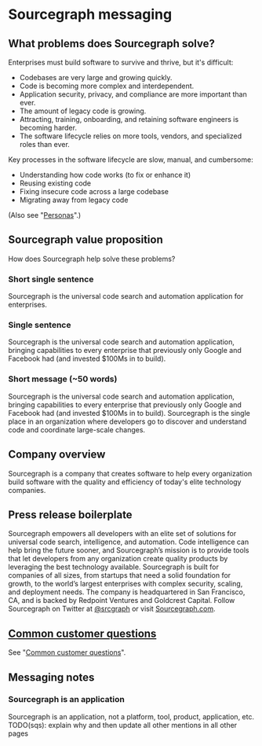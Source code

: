 # Sourcegraph messaging

## What problems does Sourcegraph solve?

Enterprises must build software to survive and thrive, but it's difficult:

- Codebases are very large and growing quickly.
- Code is becoming more complex and interdependent.
- Application security, privacy, and compliance are more important than ever.
- The amount of legacy code is growing.
- Attracting, training, onboarding, and retaining software engineers is becoming harder.
- The software lifecycle relies on more tools, vendors, and specialized roles than ever.

Key processes in the software lifecycle are slow, manual, and cumbersome:

- Understanding how code works (to fix or enhance it)
- Reusing existing code
- Fixing insecure code across a large codebase
- Migrating away from legacy code

(Also see "[Personas](../product/personas.md)".)

## Sourcegraph value proposition

How does Sourcegraph help solve these problems?

<!--

TODO(adamfrankl): Update the other about.sourcegraph.com pages (eg the homepage, product pages, etc.) to reflect the final messaging, including:

- updating "standard developer platform"
- updating use of "organizations" vs "enterprises" vs "teams"
- updating noun (from platform to application)

-->

### Short single sentence

Sourcegraph is the universal code search and automation application for enterprises.

### Single sentence

Sourcegraph is the universal code search and automation application, bringing capabilities to every enterprise that previously only Google and Facebook had (and invested $100Ms in to build).

### Short message (~50 words)

Sourcegraph is the universal code search and automation application, bringing capabilities to every enterprise that previously only Google and Facebook had (and invested $100Ms in to build). Sourcegraph is the single place in an organization where developers go to discover and understand code and coordinate large-scale changes.

<!--

### Medium message (~250 words)

TODO - above, plus add more detail on specific use cases

### Long message (~450 words)

TODO - above, plus add more detail on positioning w.r.t. other tools (such as code hosts)

-->

## Company overview

Sourcegraph is a company that creates software to help every organization build software with the quality and efficiency of today's elite technology companies.

## Press release boilerplate

Sourcegraph empowers all developers with an elite set of solutions for universal code search, intelligence, and automation. Code intelligence can help bring the future sooner, and Sourcegraph’s mission is to provide tools that let developers from any organization create quality products by leveraging the best technology available. Sourcegraph is built for companies of all sizes, from startups that need a solid foundation for growth, to the world’s largest enterprises with complex security, scaling, and deployment needs. The company is headquartered in San Francisco, CA, and is backed by Redpoint Ventures and Goldcrest Capital. Follow Sourcegraph on Twitter at [@srcgraph](https://twitter.com/srcgraph) or visit [Sourcegraph.com](https://sourcegraph.com).

## [Common customer questions](../sales/common_customer_questions.md)

See "[Common customer questions](../sales/common_customer_questions.md)".

## Messaging notes

### Sourcegraph is an application

Sourcegraph is an application, not a platform, tool, product, application, etc. TODO(sqs): explain why and then update all other mentions in all other pages
